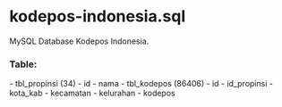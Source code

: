 # kodepos-indonesia.sql
MySQL Database Kodepos Indonesia.

<h3>Table:</h3>
- tbl_propinsi (34)
  - id
  - nama
- tbl_kodepos (86406)
  - id
  - id_propinsi
  - kota_kab
  - kecamatan
  - kelurahan
  - kodepos
  
  
